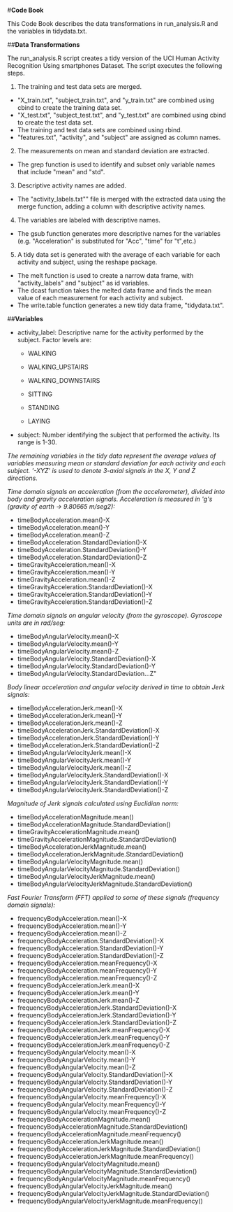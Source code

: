 #**Code Book**

This Code Book describes the data transformations in run_analysis.R and the variables in tidydata.txt.

##**Data Transformations**

The run_analysis.R script creates a tidy version of the UCI Human Activity Recognition Using smartphones Dataset. The script executes the following steps.

1. The training and test data sets are merged. 

* "X_train.txt", "subject_train.txt", and "y_train.txt" are combined using cbind to create the training data set.
* "X_test.txt", "subject_test.txt", and "y_test.txt" are combined using cbind to create the test data set.
* The training and test data sets are combined using rbind.
* "features.txt", "activity", and "subject" are assigned as column names.

2. The measurements on mean and standard deviation are extracted.

* The grep function is used to identify and subset only variable names that include "mean" and "std".

3. Descriptive activity names are added.

* The "activity_labels.txt"" file is merged with the extracted data using the merge function, adding a column with descriptive activity names.

4. The variables are labeled with descriptive names.

* The gsub function generates more descriptive names for the variables (e.g. "Acceleration" is substituted for "Acc", "time" for "t",etc.)

5. A tidy data set is generated with the average of each variable for each activity and subject, using the reshape package.

* The melt function is used to create a narrow data frame, with "activity_labels" and "subject" as id variables.
* The dcast function takes the melted data frame and finds the mean value of each measurement for each activity and subject.
* The write.table function generates a new tidy data frame, "tidydata.txt".

##**Variables**

* activity_label: Descriptive name for the activity performed by the subject. Factor levels are:

    * WALKING

    * WALKING_UPSTAIRS

    * WALKING_DOWNSTAIRS

    * SITTING

    * STANDING

    * LAYING
	
* subject: Number identifying the subject that performed the activity. Its range is 1-30.

*The remaining variables in the tidy data represent the average values of variables measuring mean or standard
deviation for each activity and each subject. '-XYZ' is used to denote 3-axial signals in the X, Y and 
Z directions.*

*Time domain signals on acceleration (from the accelerometer), divided into body and gravity acceleration signals. Acceleration is measured in 'g's (gravity of earth -> 9.80665 m/seg2):*

* timeBodyAcceleration.mean()-X                          
* timeBodyAcceleration.mean()-Y                          
* timeBodyAcceleration.mean()-Z                          
* timeBodyAcceleration.StandardDeviation()-X             
* timeBodyAcceleration.StandardDeviation()-Y
* timeBodyAcceleration.StandardDeviation()-Z             
* timeGravityAcceleration.mean()-X                     
* timeGravityAcceleration.mean()-Y                      
* timeGravityAcceleration.mean()-Z                       
* timeGravityAcceleration.StandardDeviation()-X         
* timeGravityAcceleration.StandardDeviation()-Y         
* timeGravityAcceleration.StandardDeviation()-Z       

*Time domain signals on angular velocity (from the gyroscope). Gyroscope units are in rad/seg:*

* timeBodyAngularVelocity.mean()-X                      
* timeBodyAngularVelocity.mean()-Y                       
* timeBodyAngularVelocity.mean()-Z                       
* timeBodyAngularVelocity.StandardDeviation()-X          
* timeBodyAngularVelocity.StandardDeviation()-Y          
* timeBodyAngularVelocity.StandardDeviation...Z"       

*Body linear acceleration and angular velocity derived in time to obtain Jerk signals:*

* timeBodyAccelerationJerk.mean()-X                      
* timeBodyAccelerationJerk.mean()-Y                       
* timeBodyAccelerationJerk.mean()-Z                      
* timeBodyAccelerationJerk.StandardDeviation()-X      
* timeBodyAccelerationJerk.StandardDeviation()-Y         
* timeBodyAccelerationJerk.StandardDeviation()-Z            
* timeBodyAngularVelocityJerk.mean()-X                   
* timeBodyAngularVelocityJerk.mean()-Y                    
* timeBodyAngularVelocityJerk.mean()-Z                   
* timeBodyAngularVelocityJerk.StandardDeviation()-X      
* timeBodyAngularVelocityJerk.StandardDeviation()-Y      
* timeBodyAngularVelocityJerk.StandardDeviation()-Z       

*Magnitude of Jerk signals calculated using Euclidian norm:*
                  
* timeBodyAccelerationMagnitude.mean()                   
* timeBodyAccelerationMagnitude.StandardDeviation()      
* timeGravityAccelerationMagnitude.mean()        
* timeGravityAccelerationMagnitude.StandardDeviation()   
* timeBodyAccelerationJerkMagnitude.mean()               
* timeBodyAccelerationJerkMagnitude.StandardDeviation()  
* timeBodyAngularVelocityMagnitude.mean()                
* timeBodyAngularVelocityMagnitude.StandardDeviation()   
* timeBodyAngularVelocityJerkMagnitude.mean()            
* timeBodyAngularVelocityJerkMagnitude.StandardDeviation()

*Fast Fourier Transform (FFT) applied to some of these signals (frequency domain signals):* 

* frequencyBodyAcceleration.mean()-X                  
* frequencyBodyAcceleration.mean()-Y                      
* frequencyBodyAcceleration.mean()-Z                     
* frequencyBodyAcceleration.StandardDeviation()-X        
* frequencyBodyAcceleration.StandardDeviation()-Y        
* frequencyBodyAcceleration.StandardDeviation()-Z        
* frequencyBodyAcceleration.meanFrequency()-X            
* frequencyBodyAcceleration.meanFrequency()-Y            
* frequencyBodyAcceleration.meanFrequency()-Z            
* frequencyBodyAccelerationJerk.mean()-X                 
* frequencyBodyAccelerationJerk.mean()-Y                 
* frequencyBodyAccelerationJerk.mean()-Z                 
* frequencyBodyAccelerationJerk.StandardDeviation()-X    
* frequencyBodyAccelerationJerk.StandardDeviation()-Y    
* frequencyBodyAccelerationJerk.StandardDeviation()-Z    
* frequencyBodyAccelerationJerk.meanFrequency()-X        
* frequencyBodyAccelerationJerk.meanFrequency()-Y        
* frequencyBodyAccelerationJerk.meanFrequency()-Z        
* frequencyBodyAngularVelocity.mean()-X                  
* frequencyBodyAngularVelocity.mean()-Y                  
* frequencyBodyAngularVelocity.mean()-Z                  
* frequencyBodyAngularVelocity.StandardDeviation()-X     
* frequencyBodyAngularVelocity.StandardDeviation()-Y     
* frequencyBodyAngularVelocity.StandardDeviation()-Z      
* frequencyBodyAngularVelocity.meanFrequency()-X         
* frequencyBodyAngularVelocity.meanFrequency()-Y         
* frequencyBodyAngularVelocity.meanFrequency()-Z         
* frequencyBodyAccelerationMagnitude.mean()              
* frequencyBodyAccelerationMagnitude.StandardDeviation() 
* frequencyBodyAccelerationMagnitude.meanFrequency()     
* frequencyBodyAccelerationJerkMagnitude.mean()          
* frequencyBodyAccelerationJerkMagnitude.StandardDeviation()
* frequencyBodyAccelerationJerkMagnitude.meanFrequency() 
* frequencyBodyAngularVelocityMagnitude.mean()        
* frequencyBodyAngularVelocityMagnitude.StandardDeviation() 
* frequencyBodyAngularVelocityMagnitude.meanFrequency()  
* frequencyBodyAngularVelocityJerkMagnitude.mean()        
* frequencyBodyAngularVelocityJerkMagnitude.StandardDeviation()
* frequencyBodyAngularVelocityJerkMagnitude.meanFrequency()

